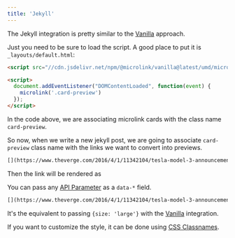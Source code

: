 ```yaml
---
title: 'Jekyll'
---
```


The Jekyll integration is pretty similar to the [Vanilla](/docs/sdk/integrations/vanilla/) approach.

Just you need to be sure to load the script. A good place to put it is `_layouts/default.html`:


```html
<script src="//cdn.jsdelivr.net/npm/@microlink/vanilla@latest/umd/microlink.min.js"></script>

<script>
  document.addEventListener("DOMContentLoaded", function(event) {
    microlink('.card-preview')
  });
</script>
```

In the code above, we are associating microlink cards with the class name `card-preview`. 

So now, when we write a new jekyll post, we are going to associate `card-preview` class name with the links we want to convert into previews.

```markdown
[](https://www.theverge.com/2016/4/1/11342104/tesla-model-3-announcement-photos){:.card-preview}
```

Then the link will be rendered as 

<Microlink url='https://www.theverge.com/2016/4/1/11342104/tesla-model-3-announcement-photos' />

You can pass any [API Parameter](/docs/api/getting-started/overview) as a `data-*` field.

```markdown
[](https://www.theverge.com/2016/4/1/11342104/tesla-model-3-announcement-photos){:.card-preview data-size="large"}
```

It's the equivalent to passing `{size: 'large'}` with the [Vanilla](/docs/sdk/integrations/vanilla/) integration.

<Microlink url='https://www.theverge.com/2016/4/1/11342104/tesla-model-3-announcement-photos' size='large' />

If you want to customize the style, it can be done using [CSS Classnames](/docs/sdk/getting-started/considerations/#css-classnames).
